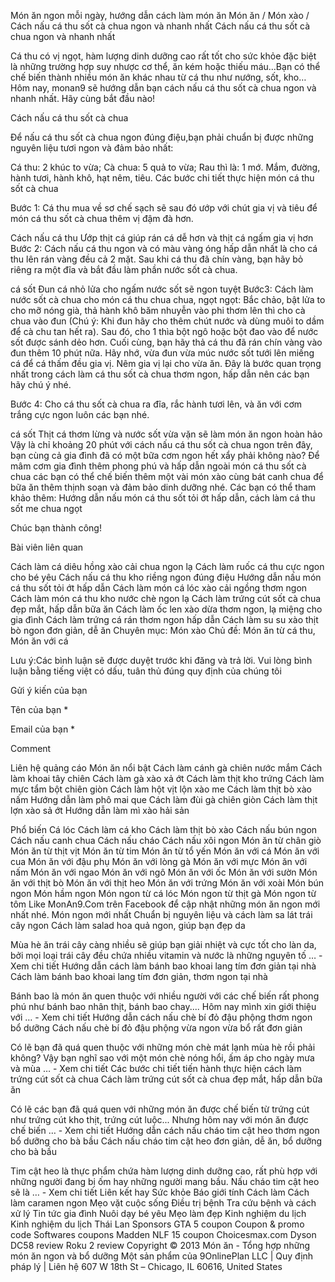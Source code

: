 
Món ăn ngon mỗi ngày, hướng dẫn cách làm món ăn
Món ăn / Món xào / Cách nấu cá thu sốt cà chua ngon và nhanh nhất
Cách nấu cá thu sốt cà chua ngon và nhanh nhất


 
Cá thu có vị ngọt, hàm lượng dinh dưỡng cao rất tốt cho sức khỏe đặc biệt là những trường hợp suy nhược cơ thể, ăn kém hoặc thiếu máu…Bạn có thể chế biến thành nhiều món ăn khác nhau từ cá thu như nướng, sốt, kho…Hôm nay, monan9 sẽ hướng dẫn bạn cách nấu cá thu sốt cà chua ngon và nhanh nhất. Hãy cùng bắt đầu nào!

Cách nấu cá thu sốt cà chua

Để nấu cá thu sốt cà chua ngon đúng điệu,bạn phải chuẩn bị được những nguyên liệu tươi ngon và đảm bảo nhất:

Cá thu: 2 khúc to vừa;
Cà chua: 5 quả to vừa;
Rau thì là: 1 mớ.
Mắm, đường, hành tươi, hành khô, hạt nêm, tiêu.
Các bước chi tiết thực hiện món cá thu sốt cà chua

Bước 1: Cá thu mua về sơ chế sạch sẽ sau đó ướp với chút gia vị và tiêu để món cá thu sốt cà chua thêm vị đậm đà hơn.


 
Cách nấu cá thu 
Ướp thịt cá giúp rán cá dễ hơn và thịt cá ngấm gia vị hơn
Bước 2: Cách nấu cá thu ngon và có màu vàng óng hấp dẫn nhất là cho cá thu lên rán vàng đều cả 2 mặt. Sau khi cá thu đã chín vàng, bạn hãy bỏ riêng ra một đĩa và bắt đầu làm phần nước sốt cà chua.

cá sốt
Đun cá nhỏ lửa cho ngấm nước sốt sẽ ngon tuyệt
Bước3: Cách làm nước sốt cà chua cho món cá thu chua chua, ngọt ngọt: Bắc chảo, bật lửa to cho mỡ nóng già, thả hành khô băm nhuyễn vào phi thơm lên thì cho cà chua vào đun (Chú ý: Khi đun hãy cho thêm chút nước và dùng muôi to dầm để cà chu tan hết ra). Sau đó, cho 1 thìa bột ngô hoặc bột đao vào để nước sốt được sánh dẻo hơn. Cuối cùng, bạn hãy thả cá thu đã rán chín vàng vào đun thêm 10 phút nữa. Hãy nhớ, vừa đun vừa múc nước sốt tưới lên miếng cá để cá thấm đều gia vị. Nêm gia vị lại cho vừa ăn. Đây là bước quan trọng nhất trong cách làm cá thu sốt cà chua thơm ngon, hấp dẫn nên các bạn hãy chú ý nhé.

Bước 4: Cho cá thu sốt cà chua ra đĩa, rắc hành tươi lên,  và ăn với cơm trắng cực ngon luôn các bạn nhé.

cá sốt
Thịt cá thơm lừng và nước sốt vừa vặn sẽ làm món ăn ngon hoàn hảo
Vậy là chỉ khoảng 20 phút với cách nấu cá thu sốt cà chua ngon trên đây, bạn cùng cả gia đình đã có một bữa cơm ngon hết xẩy phải không nào? Để mâm cơm gia đình thêm phong phú và hấp dẫn ngoài món cá thu sốt cà chua các bạn có thể chế biến thêm một vài món xào cùng bát canh chua để bữa ăn thêm thịnh soạn và đảm bảo dinh dưỡng nhé. Các bạn có thể tham khảo thêm: Hướng dẫn nấu món cá thu sốt tỏi ớt hấp dẫn, cách làm cá thu sốt me chua ngọt

Chúc bạn thành công!


 

Bài viên liên quan

Cách làm cá diêu hồng xào cải chua ngon lạ
Cách làm ruốc cá thu cực ngon cho bé yêu
Cách nấu cá thu kho riềng ngon đúng điệu
Hướng dẫn nấu món cá thu sốt tỏi ớt hấp dẫn
Cách làm món cá lóc xào cải ngồng thơm ngon
Cách làm món cá thu kho nước chè ngon lạ
Cách làm trứng cút sốt cà chua đẹp mắt, hấp dẫn bữa ăn
Cách làm ốc len xào dừa thơm ngon, lạ miệng cho gia đình
Cách làm trứng cá rán thơm ngon hấp dẫn
Cách làm su su xào thịt bò ngon đơn giản, dễ ăn
Chuyên mục: Món xào
Chủ đề: Món ăn từ cá thu, Món ăn với cá

 
Lưu ý:Các bình luận sẽ được duyệt trước khi đăng và trả lời. Vui lòng bình luận bằng tiếng việt có dấu, tuân thủ đúng quy định của chúng tôi

Gửi ý kiến của bạn

Tên của bạn *


Email của bạn *


Comment




Liên hệ quảng cáo
Món ăn nổi bật
Cách làm cánh gà chiên nước mắm
Cách làm khoai tây chiên
Cách làm gà xào xả ớt
Cách làm thịt kho trứng
Cách làm mực tẩm bột chiên giòn
Cách làm hột vịt lộn xào me
Cách làm thịt bò xào nấm
Hướng dẫn làm phô mai que
Cách làm đùi gà chiên giòn
Cách làm thịt lợn xào sả ớt
Hướng dẫn làm mì xào hải sản

 
Phổ biến
Cá lóc Cách làm cá kho Cách làm thịt bò xào Cách nấu bún ngon Cách nấu canh chua Cách nấu cháo Cách nấu xôi ngon Món ăn từ chân giò Món ăn từ thịt vịt Món ăn từ tim Món ăn từ tổ yến Món ăn với cá Món ăn với cua Món ăn với đậu phụ Món ăn với lòng gà Món ăn với mực Món ăn với nấm Món ăn với ngao Món ăn với ngô Món ăn với ốc Món ăn với sườn Món ăn với thịt bò Món ăn với thịt heo Món ăn với trứng Món ăn với xoài Món bún ngon Món hầm ngon Món ngon từ cá lóc Món ngon từ thịt gà Món ngon từ tôm
Like MonAn9.Com trên Facebook để cập nhật những món ăn ngon mới nhất nhé. 
Món ngon mới nhất
Chuẩn bị nguyên liệu và cách làm sa lát trái cây ngon
Cách làm salad hoa quả ngon, giúp bạn đẹp da

Mùa hè ăn trái cây càng nhiều sẽ giúp bạn giải nhiệt và cực tốt cho làn da, bởi mọi loại trái cây đều chứa nhiều vitamin và nước là những nguyên tố … - Xem chi tiết
Hướng dẫn cách làm bánh bao khoai lang tím đơn giản tại nhà
Cách làm bánh bao khoai lang tím đơn giản, thơm ngon tại nhà

Bánh bao là món ăn quen thuộc với nhiều người với các chế biến rất phong phú như bánh bao nhân thịt, bánh bao chay.... Hôm nay mình xin giới thiệu với … - Xem chi tiết
Hướng dẫn cách nấu chè bí đỏ đậu phộng thơm ngon bổ dưỡng
Cách nấu chè bí đỏ đậu phộng vừa ngon vừa bổ rất đơn giản

Có lẽ bạn đã quá quen thuộc với những món chè mát lạnh mùa hè rồi phải không? Vậy bạn nghĩ sao với một món chè nóng hổi, ấm áp cho ngày mưa và mùa … - Xem chi tiết
Các bước chi tiết tiến hành thực hiện cách làm trứng cút sốt cà chua
Cách làm trứng cút sốt cà chua đẹp mắt, hấp dẫn bữa ăn

Có lẽ các bạn đã quá quen với những món ăn được chế biến từ trứng cút như trứng cút kho thịt, trứng cút luộc... Nhưng hôm nay với món ăn được chế biến … - Xem chi tiết
Hướng dẫn cách nấu cháo tim cật heo thơm ngon bổ dưỡng cho bà bầu
Cách nấu cháo tim cật heo đơn giản, dễ ăn, bổ dưỡng cho bà bầu

Tim cật heo là thực phẩm chứa hàm lượng dinh dưỡng cao, rất phù hợp với những người đang bị ốm hay những người mang bầu. Nấu cháo tim cật heo sẽ là … - Xem chi tiết
Liên kết hay
Sức khỏe
Báo giới tính
Cách làm
Cách làm caramen ngon
Mẹo vặt cuộc sống
Điều trị bệnh
Tra cứu bệnh và cách xử lý
Tin tức gia đình
Nuôi dạy bé yêu
Mẹo làm đẹp
Kinh nghiệm du lịch
Kinh nghiệm du lịch Thái Lan
Sponsors
GTA 5 coupon
Coupon & promo code
Softwares coupons
Madden NLF 15 coupon
Choicesmax.com
Dyson DC58 review
Roku 2 review
Copyright © 2013 Món ăn - Tổng hợp những món ăn ngon và bổ dưỡng
Một sản phẩm của 9OnlinePlan LLC | Quy định pháp lý | Liên hệ
607 W 18th St – Chicago, IL 60616, United States

